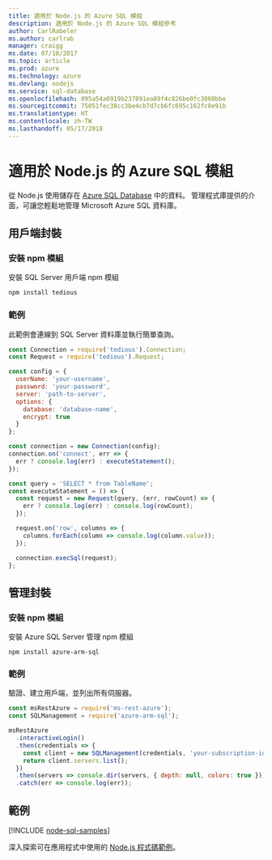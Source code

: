 ```yaml
---
title: 適用於 Node.js 的 Azure SQL 模組
description: 適用於 Node.js 的 Azure SQL 模組參考
author: CarlRabeler
ms.author: carlrab
manager: craigg
ms.date: 07/18/2017
ms.topic: article
ms.prod: azure
ms.technology: azure
ms.devlang: nodejs
ms.service: sql-database
ms.openlocfilehash: 095a54a0919b237891ea89f4c826be0fc3060bbe
ms.sourcegitcommit: 75051fec38cc3be4cb7d7cb6fc695c162fc0e91b
ms.translationtype: HT
ms.contentlocale: zh-TW
ms.lasthandoff: 05/17/2018
---
```

# <a name="azure-sql-modules-for-nodejs"></a>適用於 Node.js 的 Azure SQL 模組

從 Node.js 使用儲存在 [Azure SQL Database](https://docs.microsoft.com/azure/sql-database/sql-database-technical-overview) 中的資料。
管理程式庫提供的介面，可讓您輕鬆地管理 Microsoft Azure SQL 資料庫。

## <a name="client-package"></a>用戶端封裝

### <a name="install-the-npm-module"></a>安裝 npm 模組

安裝 SQL Server 用戶端 npm 模組

```bash
npm install tedious
```

### <a name="example"></a>範例

此範例會連線到 SQL Server 資料庫並執行簡單查詢。

```javascript
const Connection = require('tedious').Connection;
const Request = require('tedious').Request;

const config = {
  userName: 'your-username',
  password: 'your-password',
  server: 'path-to-server',
  options: {
    database: 'database-name',
    encrypt: true
  }
};

const connection = new Connection(config);
connection.on('connect', err => {
  err ? console.log(err) : executeStatement();
});

const query = 'SELECT * from TableName';
const executeStatement = () => {
  const request = new Request(query, (err, rowCount) => {
    err ? console.log(err) : console.log(rowCount);
  });

  request.on('row', columns => {
    columns.forEach(column => console.log(column.value));
  });

  connection.execSql(request);
};
```

## <a name="management-package"></a>管理封裝

### <a name="install-npm-modules"></a>安裝 npm 模組

安裝 Azure SQL Server 管理 npm 模組

```
npm install azure-arm-sql
```   

### <a name="example"></a>範例

驗證、建立用戶端，並列出所有伺服器。

```javascript
const msRestAzure = require('ms-rest-azure');
const SQLManagement = require('azure-arm-sql');

msRestAzure
  .interactiveLogin()
  .then(credentials => {
    const client = new SQLManagement(credentials, 'your-subscription-id');
    return client.servers.list();
  })
  .then(servers => console.dir(servers, { depth: null, colors: true }))
  .catch(err => console.log(err));
```

## <a name="samples"></a>範例

[!INCLUDE [node-sql-samples](../docs-ref-conceptual/includes/sql-samples.md)]

深入探索可在應用程式中使用的 [Node.js 程式碼範例](https://azure.microsoft.com/resources/samples/?platform=nodejs)。
